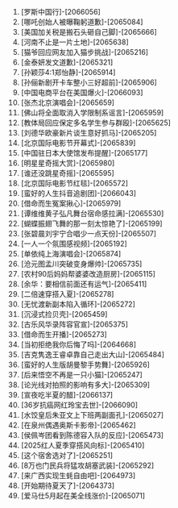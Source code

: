 
1. [罗斯中国行]-[2066056]
1. [哪吒创始人被曝鞠躬道歉]-[2065084]
1. [美国加关税是搬石头砸自己脚]-[2065666]
1. [河南不止是一片土地]-[2065638]
1. [猫爷回应网友加入猫步挑战]-[2065216]
1. [金泰妍发文道歉]-[2065321]
1. [孙颖莎4:1郑怡静]-[2065914]
1. [孙俪新剧开卡车整小三好超前]-[2065906]
1. [中国电商平台在美国爆火]-[2066093]
1. [张杰北京演唱会]-[2065659]
1. [佛山将全面取消入学限制系谣言]-[2065959]
1. [教体局回应保定多名学生参与群殴]-[2065625]
1. [刘德华欧豪新片谈生意好抓马]-[2065205]
1. [北京国际电影节开幕式]-[2065839]
1. [中国驻日本大使馆发布提醒]-[2065177]
1. [明星星奇摇大赏]-[2065980]
1. [谁还没跳星奇摇]-[2065595]
1. [北京国际电影节红毯]-[2065572]
1. [蛮好的人生抖音追剧团]-[2066043]
1. [借命而生冤案揪心]-[2065979]
1. [谭维维黄子弘凡舞台宿命感拉满]-[2065530]
1. [蝴蝶振翅飞舞的那一刻太惊艳了]-[2065199]
1. [张碧晨刘宇宁合唱少一点天份]-[2065507]
1. [一人一个氛围感视频]-[2065192]
1. [单依纯上海演唱会]-[2065874]
1. [沧元图孟川突破变身爆帅]-[2065735]
1. [农村90后妈妈帮婆婆改造厨房]-[2065115]
1. [余华：要相信前面还有运气]-[2065411]
1. [二倍速穿搭入夏]-[2065278]
1. [无忧渡新副本陷入循环]-[2065272]
1. [沉浸式捡贝壳]-[2065459]
1. [古乐风华录阵容官宣]-[2065375]
1. [借命而生开播]-[2065273]
1. [当初拒绝我你后悔了吗]-[2064668]
1. [吉克隽逸王睿卓靠自己走出大山]-[2065484]
1. [蛮好的人生版胡曼黎手势舞]-[2065926]
1. [后来悟空不再是一只小猫]-[2065247]
1. [论光线对拍照的影响有多大]-[2065309]
1. [宣夜吃半夏的醋]-[2066137]
1. [36岁抗癌网红玲宝去世]-[2066090]
1. [水饺皇后朱亚文上下班两副面孔]-[2065027]
1. [在泉州偶遇奥斯卡影帝]-[2065462]
1. [侯佩岑团看到陈德容入队的反应]-[2065473]
1. [2025红人夏季穿搭风向标]-[2065410]
1. [这个宿舍选对了]-[2065251]
1. [8万也门民兵将猛攻胡塞武装]-[2065292]
1. [来广西实现生蚝自由吧]-[2064973]
1. [开始期待夏天了]-[2064373]
1. [爱马仕5月起在美全线涨价]-[2065071]